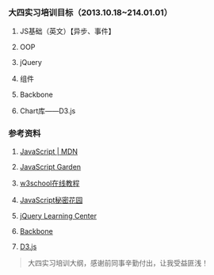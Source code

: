 ### 大四实习培训目标（2013.10.18~214.01.01）

1. JS基础（英文）【异步、事件】

2. OOP

3. jQuery

4. 组件

5. Backbone

6. Chart库——D3.js

### 参考资料

1. [JavaScript | MDN](https://developer.mozilla.org/en-US/docs/Web/JavaScript)

2. [JavaScript Garden](http://bonsaiden.github.io/JavaScript-Garden/)

3. [w3school在线教程](http://www.w3school.com.cn/)

4. [JavaScript秘密花园](http://bonsaiden.github.io/JavaScript-Garden/zh/)

5. [jQuery Learning Center](http://learn.jquery.com/)

6. [Backbone](http://backbonejs.org/)

7. [D3.js](http://d3js.org/)

> 大四实习培训大纲，感谢前同事辛勤付出，让我受益匪浅！
